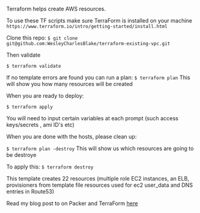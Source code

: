 Terraform helps create AWS resources.

To use these TF scripts make sure TerraForm is installed on your machine
`https://www.terraform.io/intro/getting-started/install.html`

Clone this repo:
`$ git clone git@github.com:WesleyCharlesBlake/terraform-existing-vpc.git`


Then validate

`$ terraform validate`

If no template errors are found you can run a plan:
`$ terraform plan`
This will show you how many resources will be created

When you are ready to deploy:

`$ terraform apply`

You will need to input certain variables at each prompt (such access keys/secrets , ami ID's etc)

When you are done with the hosts, please clean up:

`$ terraform plan -destroy`
This will show us which resources are going to be destroye

To apply this:
`$ terraform destroy`

This template creates 22 resources (multiple role EC2 instances, an ELB, provisioners from template file resources used for ec2 user_data and DNS entries in Route53)

Read my blog post to on Packer and TerraForm [here](http://blog.stratotechnology.com/packer-and-terraform/)
